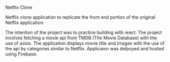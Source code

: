 Netflix Clone

Netflix clone application to replicate the front end portion of the original Netflix application.

The intention of the project was to practice building with react.
The project involves fetching a movie api from TMDB (The Movie Database) with the use of axios.
The application displays movie title and images with the use of the api by categories similar to Netflix.
Applicaion was delpoyed and hosted using Firebase.
